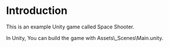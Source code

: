 # Introduction

This is an example Unity game called Space Shooter.

In Unity, You can build the game with Assets\\_Scenes\\Main.unity.

